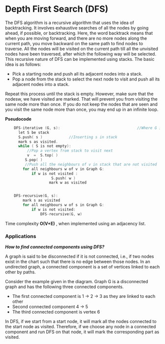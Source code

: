 # Depth First Search (DFS)

The DFS algorithm is a recursive algorithm that uses the idea of backtracking. It involves exhaustive searches of all the nodes by going ahead, if possible, or backtracking.
Here, the word backtrack means that when you are moving forward, and there are no more nodes along the current path, you move backward on the same path to find nodes to traverse. All the nodes will be visited on the current path till all the unvisited nodes have been traversed, after which the following way will be selected.
This recursive nature of DFS can be implemented using stacks. The basic idea is as follows:

* Pick a starting node and push all its adjacent nodes into a stack.
* Pop a node from the stack to select the next node to visit and push all its adjacent nodes into a stack.

Repeat this process until the stack is empty. However, make sure that the nodesw, we have visited are marked. That will prevent you from visiting the same node more than once. If you do not keep the nodes that are seen and you visit the same node more than once, you may end up in an infinite loop.

**Pseudocode**
```c
    DFS-iterative (G, s):                                   //Where G is graph and s is source vertex
      let S be stack
      S.push( s )            //Inserting s in stack 
      mark s as visited.
      while ( S is not empty):
          //Pop a vertex from stack to visit next
          v  =  S.top( )
         S.pop( )
         //Push all the neighbours of v in stack that are not visited   
        for all neighbours w of v in Graph G:
            if w is not visited :
                     S.push( w )         
                    mark w as visited


    DFS-recursive(G, s):
        mark s as visited
        for all neighbours w of s in Graph G:
            if w is not visited:
                DFS-recursive(G, w)
```

Time complexity **O(V+E)** , when implemented using an adjacency list.


### **Applications**

***How to find connected components using DFS?***

A graph is said to be disconnected if it is not connected, i.e., if two nodes exist in the chart such that there is no edge between those nodes. In an undirected graph, a connected component is a set of vertices linked to each other by paths.

Consider the example given in the diagram. Graph G is a disconnected graph and has the following three connected components.

* The first connected component is 1 -> 2 -> 3 as they are linked to each other
* Second connected component 4 -> 5
* The third connected component is vertex 6

In DFS, if we start from a start node, it will mark all the nodes connected to the start node as visited. Therefore, if we choose any node in a connected component and run DFS on that node, it will mark the corresponding part as visited.

